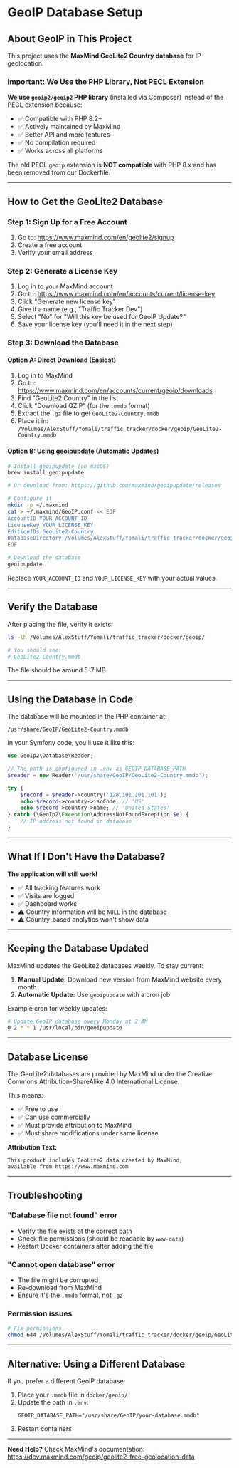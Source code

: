 # GeoIP Database Setup

## About GeoIP in This Project

This project uses the **MaxMind GeoLite2 Country database** for IP geolocation.

### Important: We Use the PHP Library, Not PECL Extension

**We use `geoip2/geoip2` PHP library** (installed via Composer) instead of the PECL extension because:
- ✅ Compatible with PHP 8.2+
- ✅ Actively maintained by MaxMind
- ✅ Better API and more features
- ✅ No compilation required
- ✅ Works across all platforms

The old PECL `geoip` extension is **NOT compatible** with PHP 8.x and has been removed from our Dockerfile.

---

## How to Get the GeoLite2 Database

### Step 1: Sign Up for a Free Account

1. Go to: https://www.maxmind.com/en/geolite2/signup
2. Create a free account
3. Verify your email address

### Step 2: Generate a License Key

1. Log in to your MaxMind account
2. Go to: https://www.maxmind.com/en/accounts/current/license-key
3. Click "Generate new license key"
4. Give it a name (e.g., "Traffic Tracker Dev")
5. Select "No" for "Will this key be used for GeoIP Update?"
6. Save your license key (you'll need it in the next step)

### Step 3: Download the Database

#### Option A: Direct Download (Easiest)

1. Log in to MaxMind
2. Go to: https://www.maxmind.com/en/accounts/current/geoip/downloads
3. Find "GeoLite2 Country" in the list
4. Click "Download GZIP" (for the `.mmdb` format)
5. Extract the `.gz` file to get `GeoLite2-Country.mmdb`
6. Place it in: `/Volumes/AlexStuff/Yomali/traffic_tracker/docker/geoip/GeoLite2-Country.mmdb`

#### Option B: Using geoipupdate (Automatic Updates)

```bash
# Install geoipupdate (on macOS)
brew install geoipupdate

# Or download from: https://github.com/maxmind/geoipupdate/releases

# Configure it
mkdir -p ~/.maxmind
cat > ~/.maxmind/GeoIP.conf << EOF
AccountID YOUR_ACCOUNT_ID
LicenseKey YOUR_LICENSE_KEY
EditionIDs GeoLite2-Country
DatabaseDirectory /Volumes/AlexStuff/Yomali/traffic_tracker/docker/geoip
EOF

# Download the database
geoipupdate
```

Replace `YOUR_ACCOUNT_ID` and `YOUR_LICENSE_KEY` with your actual values.

---

## Verify the Database

After placing the file, verify it exists:

```bash
ls -lh /Volumes/AlexStuff/Yomali/traffic_tracker/docker/geoip/

# You should see:
# GeoLite2-Country.mmdb
```

The file should be around 5-7 MB.

---

## Using the Database in Code

The database will be mounted in the PHP container at:
```
/usr/share/GeoIP/GeoLite2-Country.mmdb
```

In your Symfony code, you'll use it like this:

```php
use GeoIp2\Database\Reader;

// The path is configured in .env as GEOIP_DATABASE_PATH
$reader = new Reader('/usr/share/GeoIP/GeoLite2-Country.mmdb');

try {
    $record = $reader->country('128.101.101.101');
    echo $record->country->isoCode; // 'US'
    echo $record->country->name; // 'United States'
} catch (\GeoIp2\Exception\AddressNotFoundException $e) {
    // IP address not found in database
}
```

---

## What If I Don't Have the Database?

**The application will still work!** 

- ✅ All tracking features work
- ✅ Visits are logged
- ✅ Dashboard works
- ⚠️ Country information will be `NULL` in the database
- ⚠️ Country-based analytics won't show data

---

## Keeping the Database Updated

MaxMind updates the GeoLite2 databases weekly. To stay current:

1. **Manual Update:** Download new version from MaxMind website every month
2. **Automatic Update:** Use `geoipupdate` with a cron job

Example cron for weekly updates:
```bash
# Update GeoIP database every Monday at 2 AM
0 2 * * 1 /usr/local/bin/geoipupdate
```

---

## Database License

The GeoLite2 databases are provided by MaxMind under the Creative Commons Attribution-ShareAlike 4.0 International License.

This means:
- ✅ Free to use
- ✅ Can use commercially
- ✅ Must provide attribution to MaxMind
- ✅ Must share modifications under same license

**Attribution Text:**
```
This product includes GeoLite2 data created by MaxMind, 
available from https://www.maxmind.com
```

---

## Troubleshooting

### "Database file not found" error
- Verify the file exists at the correct path
- Check file permissions (should be readable by `www-data`)
- Restart Docker containers after adding the file

### "Cannot open database" error
- The file might be corrupted
- Re-download from MaxMind
- Ensure it's the `.mmdb` format, not `.gz`

### Permission issues
```bash
# Fix permissions
chmod 644 /Volumes/AlexStuff/Yomali/traffic_tracker/docker/geoip/GeoLite2-Country.mmdb
```

---

## Alternative: Using a Different Database

If you prefer a different GeoIP database:

1. Place your `.mmdb` file in `docker/geoip/`
2. Update the path in `.env`:
   ```
   GEOIP_DATABASE_PATH="/usr/share/GeoIP/your-database.mmdb"
   ```
3. Restart containers

---

**Need Help?** Check MaxMind's documentation: https://dev.maxmind.com/geoip/geolite2-free-geolocation-data
